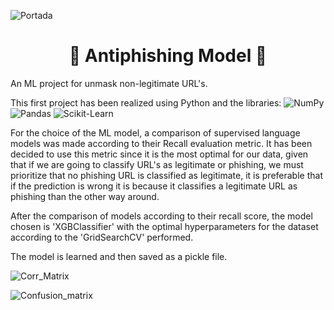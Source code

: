 ![Portada](https://github.com/Dancar96/Antiphishing-Model/blob/main/img/Portada.PNG)

# <h1 align="center"> 🎣 Antiphishing Model 🎣

An ML project for unmask non-legitimate URL's.

This first project has been realized using Python and the libraries: ![NumPy](https://img.shields.io/badge/Numpy-777BB4?style=for-the-badge&logo=numpy&logoColor=white)  ![Pandas](https://img.shields.io/badge/Pandas-2C2D72?style=for-the-badge&logo=pandas&logoColor=white)  ![Scikit-Learn](https://img.shields.io/badge/scikit_learn-F7931E?style=for-the-badge&logo=scikit-learn&logoColor=white)

For the choice of the ML model, a comparison of supervised language models was made according to their Recall evaluation metric. It has been decided to use this metric since it is the most optimal for our data, given that if we are going to classify URL's as legitimate or phishing, we must prioritize that no phishing URL is classified as legitimate, it is preferable that if the prediction is wrong it is because it classifies a legitimate URL as phishing than the other way around.

After the comparison of models according to their recall score, the model chosen is 'XGBClassifier' with the optimal hyperparameters for the dataset according to the 'GridSearchCV' performed.

The model is learned and then saved as a pickle file.

![Corr_Matrix](https://github.com/Dancar96/Antiphishing-Model/blob/main/img/EDA%20Phishing%203.PNG)

![Confusion_matrix](https://github.com/Dancar96/Antiphishing-Model/blob/main/img/Matriz%20confusi%C3%B3n.PNG)
